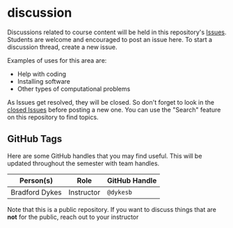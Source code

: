# discussion

Discussions related to course content will be held in this repository's [Issues](https://github.com/sta518/discussion/issues).
Students are welcome and encouraged to post an issue here.
To start a discussion thread, create a new issue.

Examples of uses for this area are:

- Help with coding
- Installing software
- Other types of computational problems

As Issues get resolved, they will be closed.
So don't forget to look in the [closed Issues](https://github.com/sta518/discussion/issues?q=is%3Aissue+is%3Aclosed) before posting a new one.
You can use the "Search" feature on this repository to find topics.

## GitHub Tags

Here are some GitHub handles that you may find useful.
This will be updated throughout the semester with team handles.

| Person(s) | Role | GitHub Handle |
|-----------|------|---------------|
|Bradford Dykes | Instructor | `@dykesb` |


Note that this is a public repository.
If you want to discuss things that are **not** for the public, reach out to your instructor
